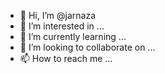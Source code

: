 - 👋 Hi, I’m @jarnaza
- 👀 I’m interested in ...
- 🌱 I’m currently learning ...
- 💞️ I’m looking to collaborate on ...
- 📫 How to reach me ...

<!---
jarnaza/jarnaza is a ✨ special ✨ repository because its `README.md` (this file) appears on your GitHub profile.
You can click the Preview link to take a look at your changes.
--->
